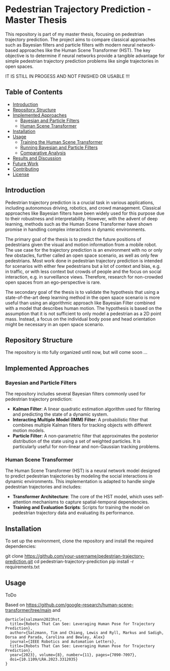 # Pedestrian Trajectory Prediction - Master Thesis

This repository is part of my master thesis, focusing on pedestrian trajectory prediction. The project aims to compare classical approaches such as Bayesian filters and particle filters with modern neural network-based approaches like the Human Scene Transformer (HST). The key objective is to determine if neural networks provide a tangible advantage for simple pedestrian trajectory prediction problems like single trajectories in open spaces.

IT IS STILL IN PROGESS AND NOT FINISHED OR USABLE !!!

## Table of Contents
- [Introduction](#introduction)
- [Repository Structure](#repository-structure)
- [Implemented Approaches](#implemented-approaches)
  - [Bayesian and Particle Filters](#bayesian-and-particle-filters)
  - [Human Scene Transformer](#human-scene-transformer)
- [Installation](#installation)
- [Usage](#usage)
  - [Training the Human Scene Transformer](#training-the-human-scene-transformer)
  - [Running Bayesian and Particle Filters](#running-bayesian-and-particle-filters)
  - [Comparative Analysis](#comparative-analysis)
- [Results and Discussion](#results-and-discussion)
- [Future Work](#future-work)
- [Contributing](#contributing)
- [License](#license)

## Introduction

Pedestrian trajectory prediction is a crucial task in various applications, including autonomous driving, robotics, and crowd management. Classical approaches like Bayesian filters have been widely used for this purpose due to their robustness and interpretability. However, with the advent of deep learning, methods such as the Human Scene Transformer have shown promise in handling complex interactions in dynamic environments.

The primary goal of the thesis is to predict the future positions of pedestrians given the visual and motion information from a mobile robot. The use case for the trajectory prediction is an environment with no or only few obstacles, further called an open space scenario, as well as only few pedestrians. Most work done in pedestrian trajectory prediction is intended for scenarios with either few pedestrians but a lot of context and bias, e.g. in traffic, or with less context but crowds of people and the focus on social interaction, e.g. in surveillance views. Therefore, research for non-crowded open spaces from an ego-perspective is rare.

The secondary goal of the thesis is to validate the hypothesis that using a state-of-the-art deep learning method in the open space scenario is more useful than using an algorithmic approach like Bayesian Filter combined with a model that describes human motion.
The hypothesis is based on the assumption that it is not sufficient to only model a pedestrian as a 2D point mass. Instead, a focus on the individual body pose and head orientation might be necessary in an open space scenario. 

## Repository Structure

The repository is nto fully organized until now, but will come soon ...


## Implemented Approaches

### Bayesian and Particle Filters

The repository includes several Bayesian filters commonly used for pedestrian trajectory prediction:

- **Kalman Filter**: A linear quadratic estimation algorithm used for filtering and predicting the state of a dynamic system.
- **Interacting Multiple Model (IMM) Filter**: A probabilistic filter that combines multiple Kalman filters for tracking objects with different motion models.
- **Particle Filter**: A non-parametric filter that approximates the posterior distribution of the state using a set of weighted particles. It is particularly useful for non-linear and non-Gaussian tracking problems.

### Human Scene Transformer

The Human Scene Transformer (HST) is a neural network model designed to predict pedestrian trajectories by modeling the social interactions in dynamic environments. This implementation is adapted to handle single pedestrian trajectories and includes:

- **Transformer Architecture**: The core of the HST model, which uses self-attention mechanisms to capture spatial-temporal dependencies.
- **Training and Evaluation Scripts**: Scripts for training the model on pedestrian trajectory data and evaluating its performance.

## Installation

To set up the environment, clone the repository and install the required dependencies:

git clone https://github.com/your-username/pedestrian-trajectory-prediction.git
cd pedestrian-trajectory-prediction
pip install -r requirements.txt

## Usage
ToDo

Based on https://github.com/google-research/human-scene-transformer/tree/main and
```
@article{salzmann2023hst,
  title={Robots That Can See: Leveraging Human Pose for Trajectory Prediction},
  author={Salzmann, Tim and Chiang, Lewis and Ryll, Markus and Sadigh, Dorsa and Parada, Carolina and Bewley, Alex}
  journal={IEEE Robotics and Automation Letters},
  title={Robots That Can See: Leveraging Human Pose for Trajectory Prediction},
  year={2023}, volume={8}, number={11}, pages={7090-7097},
  doi={10.1109/LRA.2023.3312035}
}
